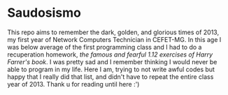 # Saudosismo
This repo aims to remember the dark, golden, and glorious times of 2013, my first year of Network Computers Technician in CEFET-MG. In this age I was below average of the first programming class and I had to do a recuperation homework, _the famous and  fearful 1.12 exercises of Harry Farrer's book_. I was pretty sad and I remember thinking I would never be able to program in my life. Here I am, trying to not write awful codes but happy that I really did that list, and didn't have to repeat the entire class year of 2013. Thank u for reading until here :')
